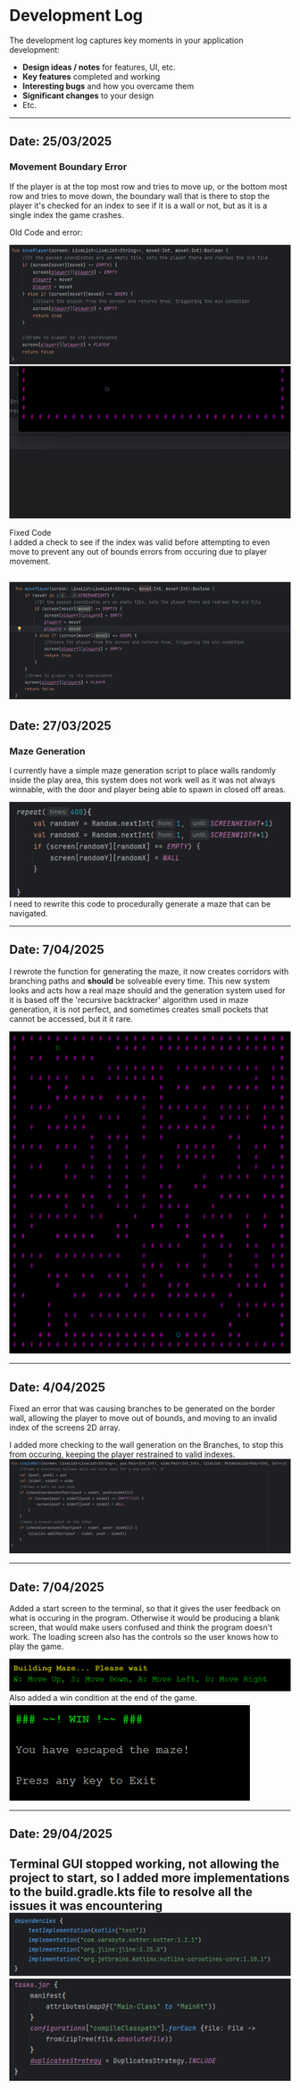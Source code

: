 # Development Log

The development log captures key moments in your application development:

- **Design ideas / notes** for features, UI, etc.
- **Key features** completed and working
- **Interesting bugs** and how you overcame them
- **Significant changes** to your design
- Etc.

---

## Date: 25/03/2025

### Movement Boundary Error
If the player is at the top most row and tries to move up, or the bottom most row and tries to move down, the boundary wall that is there to stop the player it's checked for an index to see if it is a wall or not, but as it is a single index the game crashes.

Old Code and error:

![MoveBug.png](screenshots/MoveBug.png)
![BorderCrash.gif](screenshots/BorderCrash.gif)

Fixed Code\
I added a check to see if the index was valid before attempting to even move to prevent any out of bounds errors from occuring due to player movement.

![MoveBugFixed.png](screenshots/MoveBugFixed.png)
---

## Date: 27/03/2025

### Maze Generation
I currently have a simple maze generation script to place walls randomly inside the play area, this system does not work well as it was not always winnable, with the door and player being able to spawn in closed off areas.

![OldMazeCode.png](screenshots/OldMazeCode.png)
I need to rewrite this code to procedurally generate a maze that can be navigated.

---

## Date: 7/04/2025
I rewrote the function for generating the maze, it now creates corridors with branching paths and **should** be solveable every time.
This new system looks and acts how a real maze should and the generation system used for it is based off the 'recursive backtracker' algorithm used in maze generation, it is not perfect, and sometimes creates small pockets that cannot be accessed, but it it rare.

![MazeGenNew.png](screenshots/MazeGenNew.png)

---

## Date: 4/04/2025

Fixed an error that was causing branches to be generated on the border wall, allowing the player to move out of bounds, and moving to an invalid index of the screens 2D array.

I added more checking to the wall generation on the Branches, to stop this from occuring, keeping the player restrained to valid indexes.
![BorderCheck.png](screenshots/BorderCheck.png)

---

## Date: 7/04/2025

Added a start screen to the terminal, so that it gives the user feedback on what is occuring in the program. Otherwise it would be producing a blank screen, that would make users confused and think the program doesn't work. The loading screen also has the controls so the user knows how to play the game.

![LoadingFeedback.png](screenshots/LoadingFeedback.png)
Also added a win condition at the end of the game.
![WinCondition.png](screenshots/WinCondition.png)

---

## Date: 29/04/2025

Terminal GUI stopped working, not allowing the project to start, so I added more implementations to the build.gradle.kts file to resolve all the issues it was encountering
![gradleBuild1.png](screenshots/gradleBuild1.png)
![gradleBuild2.png](screenshots/gradleBuild2.png)
---


